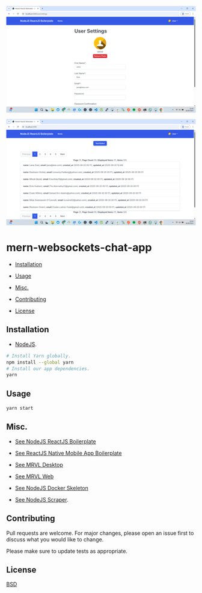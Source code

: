 ![nodejs-reactjs-boilerplate.png](https://github.com/kkamara/useful/blob/main/nodejs-reactjs-boilerplate.png?raw=true)

![nodejs-reactjs-boilerplate2.png](https://github.com/kkamara/useful/blob/main/nodejs-reactjs-boilerplate2.png?raw=true)

# mern-websockets-chat-app



* [Installation](#installation)

* [Usage](#usage)

* [Misc.](#misc)

* [Contributing](#contributing)

* [License](#license)

## Installation

* [NodeJS](https://nodejs.org/en/).

```bash
# Install Yarn globally.
npm install --global yarn
# Install our app dependencies.
yarn
```

## Usage

```bash
yarn start
```

## Misc.

* [See NodeJS ReactJS Boilerplate](https://github.com/kkamara/nodejs-reactjs-boilerplate)

* [See ReactJS Native Mobile App Boilerplate](https://github.com/kkamara/ReactJSNativeMobileAppBoilerplate)

* [See MRVL Desktop](https://github.com/kkamara/mrvl-desktop)

* [See MRVL Web](https://github.com/kkamara/mrvl-web)

* [See NodeJS Docker Skeleton](https://github.com/kkamara/nodejs-docker-skeleton)

* [See NodeJS Scraper](https://github.com/kkamara/nodejs-scraper).

## Contributing
Pull requests are welcome. For major changes, please open an issue first to discuss what you would like to change.

Please make sure to update tests as appropriate.

## License
[BSD](https://opensource.org/licenses/BSD-3-Clause)
